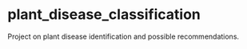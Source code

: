 # plant_disease_classification
Project on plant disease identification and possible recommendations. 
